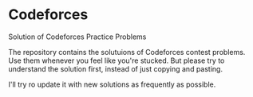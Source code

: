 # Codeforces
Solution of Codeforces Practice Problems

The repository contains the solutuions of Codeforces contest problems. Use them whenever you feel like you're stucked. But please try to understand the solution first, instead of just copying and pasting.

I'll try ro update it with new solutions as frequently as possible.

